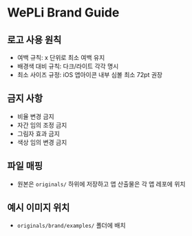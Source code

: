 # WePLi Brand Guide

## 로고 사용 원칙

- 여백 규칙: x 단위로 최소 여백 유지
- 배경색 대비 규칙: 다크/라이트 각각 명시
- 최소 사이즈 규정: iOS 앱아이콘 내부 심볼 최소 72pt 권장

## 금지 사항

- 비율 변경 금지
- 자간 임의 조정 금지
- 그림자 효과 금지
- 색상 임의 변경 금지

## 파일 매핑

- 원본은 `originals/` 하위에 저장하고 앱 산출물은 각 앱 레포에 위치

## 예시 이미지 위치

- `originals/brand/examples/` 폴더에 배치